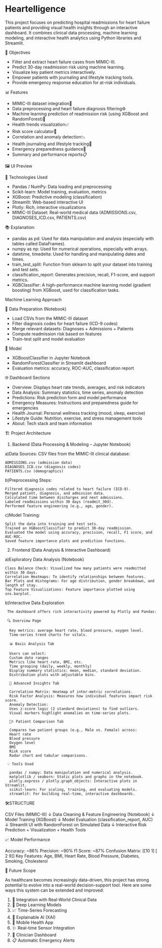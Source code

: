 # Heartelligence
This project focuses on predicting hospital readmissions for heart failure patients and providing visual health insights through an interactive dashboard. It combines clinical data processing, machine learning modeling, and interactive health analytics using Python libraries and Streamlit.


🎯 Objectives
- Filter and extract heart failure cases from MIMIC-III.
- Predict 30-day readmission risk using machine learning.
- Visualize key patient metrics interactively.
- Empower patients with journaling and lifestyle tracking tools.
- Provide emergency response education for at-risk individuals.


📊 Features


- MIMIC-III dataset integration📁 
- Data preprocessing and heart failure diagnosis filtering⚙️ 
- Machine learning prediction of readmission risk (using XGBoost and RandomForest)🤖 
- Health trends visualization📈 
- Risk score calculator🧠 
- Correlation and anomaly detection📉 
- Health journaling and lifestyle tracking🧾 
- Emergency preparedness guidance🚨 
- Summary and performance reports📋 

🖼️ UI Preview



🧪 Technologies Used

- Pandas / NumPy:	Data loading and preprocessing
- Scikit-learn:	Model training, evaluation, metrics
- XGBoost:	Predictive modeling (classification)
- Streamlit:	Web-based interactive UI
- Plotly:	Rich, interactive visualizations
- MIMIC-III Dataset:	Real-world medical data (ADMISSIONS.csv, DIAGNOSES_ICD.csv, PATIENTS.csv)


📚 Explanation:

- pandas as pd: Used for data manipulation and analysis (especially with tables called DataFrames).
- numpy as np: Used for numerical operations, especially with arrays.
- datetime, timedelta: Used for handling and manipulating dates and times.
- train_test_split: Function from sklearn to split your dataset into training and test sets.
- classification_report: Generates precision, recall, F1-score, and support metrics.
- XGBClassifier: A high-performance machine learning model (gradient boosting) from XGBoost, used for classification tasks.


Machine Learning Approach

📁 Data Preparation (Notebook)

- Load CSVs from the MIMIC-III dataset
- Filter diagnosis codes for heart failure (ICD-9 codes)
- Merge relevant datasets: Diagnoses + Admissions + Patients
- Compute readmission risk based on features
- Train-test split and model evaluation

🤖 Model

- XGBoostClassifier in Jupyter Notebook
- RandomForestClassifier in Streamlit dashboard
- Evaluation metrics: accuracy, ROC-AUC, classification report

🌐 Dashboard Sections

- Overview:	Displays heart rate trends, averages, and risk indicators
- Data Analysis:	Summary statistics, time series, anomaly detection
- Predictions:	Risk prediction form and model performance
- Emergency Measures:	Instructions and preparedness guide for emergencies
- Health Journal:	Personal wellness tracking (mood, sleep, exercise)
- Lifestyle Guide:	Nutrition, exercise, and stress management tools
- About:	Tech stack and team information


🏗️ Project Architecture

1. Backend (Data Processing & Modeling – Jupyter Notebook)
   
  a)Data Sources: CSV files from the MIMIC-III clinical database:
  
    ADMISSIONS.csv (admission data)
    DIAGNOSES_ICD.csv (diagnosis codes)
    PATIENTS.csv (demographics)

  b)Preprocessing Steps:
  
    Filtered diagnosis codes related to heart failure (ICD-9).
    Merged patient, diagnosis, and admission data.
    Calculated time between discharges and next admissions.
    Labeled readmissions within 30 days (readmit_30d).
    Performed feature engineering (e.g., age, gender).

  c)Model Training:
  
    Split the data into training and test sets.
    Trained an XGBoostClassifier to predict 30-day readmission.
    Evaluated the model using accuracy, precision, recall, F1 score, and AUC-ROC.
    Saved feature importance plots and prediction functions.

2. Frontend (Data Analysis & Interactive Dashboard)
   
  a)Exploratory Data Analysis (Notebook)
  
    Class Balance Check: Visualized how many patients were readmitted within 30 days.
    Correlation Heatmaps: To identify relationships between features.    
    Bar Plots and Histograms: For age distribution, gender breakdown, and length of stay.
    Top Feature Visualizations: Feature importance plotted using sns.barplot.

   b)Interactive Data Exploration
   
     The dashboard offers rich interactivity powered by Plotly and Pandas:

     🔍 Overview Page
     
      Key metrics: average heart rate, blood pressure, oxygen level.
      Time-series trend charts for vitals.

      📊 Basic Analysis Tab
      
      Users can select:
      Custom date ranges
      Metrics like heart rate, BMI, etc.
      Time grouping (daily, weekly, monthly)
      Display summary statistics: mean, median, standard deviation.
      Distribution plots with adjustable bins.

      🧠 Advanced Insights Tab
      
      Correlation Matrix: Heatmap of inter-metric correlations.
      Risk Factor Analysis: Measures how individual features impact risk score.
      Anomaly Detection:
      Uses z-score logic (2 standard deviations) to find outliers.
      Visual markers highlight anomalies on time-series plots.

      🧑‍⚕️ Patient Comparison Tab
      
      Compares two patient groups (e.g., Male vs. Female) across:
      Heart rate
      Blood pressure
      Oxygen level
      BMI
      Risk score
      Radar chart and tabular comparisons.

     💡 Tools Used
     
      pandas / numpy: Data manipulation and numerical analysis.
      matplotlib / seaborn: Static plots and graphs in the notebook.
      plotly.express / plotly.graph_objects: Interactive plots in Streamlit.
      scikit-learn: For scaling, training, and evaluating models.
      streamlit: For building real-time, interactive dashboards.


🛠️STRUCTURE

CSV Files (MIMIC-III) 
    ↓
Data Cleaning & Feature Engineering (Notebook)
    ↓
Model Training (XGBoost)
    ↓
Model Evaluation (classification_report, AUC)
    ↓
Streamlit UI with RandomForest on Simulated Data
    ↓
Interactive Risk Prediction + Visualization + Health Tools


📈 Model Performance

Accuracy: ~86%
Precision: ~90%
f1 Score: ~87%
Confusion Matrix:  [[10  1]
                   [ 2  9]]
Key Features: Age, BMI, Heart Rate, Blood Pressure, Diabetes, Smoking, Cholesterol


🚀 Future Scope

As healthcare becomes increasingly data-driven, this project has strong potential to evolve into a real-world decision-support tool. Here are some ways this system can be extended and improved:

1. 🔬 Integration with Real-World Clinical Data
2. 🧠 Deep Learning Models
3. 📈 Time-Series Forecasting
4. 🧪 Explainable AI (XAI)
5. 📱 Mobile Health App
6. 🩺 Real-time Sensor Integration
7. 🏥 Clinician Dashboard
8. 📋 Automatic Emergency Alerts

